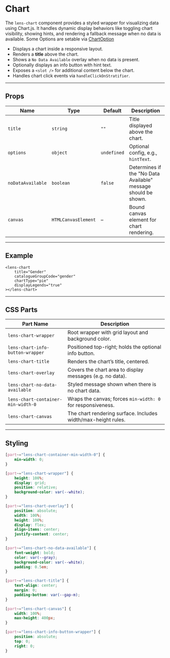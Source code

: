 # Chart

The `lens-chart` component provides a styled wrapper for visualizing data using Chart.js. It handles dynamic display behaviors like toggling chart visibility, showing hints, and rendering a fallback message when no data is available. Some Options are setable via [ChartOption](https://samply.github.io/lens/docs/types/ChartOption.html)

- Displays a chart inside a responsive layout.
- Renders a **title** above the chart.
- Shows a `No Data Available` overlay when no data is present.
- Optionally displays an info button with hint text.
- Exposes a `<slot />` for additional content below the chart.
- Handles chart click events via `handleClickOnStratifier`.

---

## Props

| Name              | Type                | Default     | Description                                                    |
| ----------------- | ------------------- | ----------- | -------------------------------------------------------------- |
| `title`           | `string`            | `""`        | Title displayed above the chart.                               |
| `options`         | `object`            | `undefined` | Optional config, e.g., `hintText`.                             |
| `noDataAvailable` | `boolean`           | `false`     | Determines if the "No Data Available" message should be shown. |
| `canvas`          | `HTMLCanvasElement` | –           | Bound canvas element for chart rendering.                      |

---

## Example

```svelte
<lens-chart
    title="Gender"
    catalogueGroupCode="gender"
    chartType="pie"
    displayLegends="true"
></lens-chart>
```

---

## CSS Parts

| Part Name                          | Description                                                   |
| ---------------------------------- | ------------------------------------------------------------- |
| `lens-chart-wrapper`               | Root wrapper with grid layout and background color.           |
| `lens-chart-info-button-wrapper`   | Positioned top-right; holds the optional info button.         |
| `lens-chart-title`                 | Renders the chart’s title, centered.                          |
| `lens-chart-overlay`               | Covers the chart area to display messages (e.g. no data).     |
| `lens-chart-no-data-available`     | Styled message shown when there is no chart data.             |
| `lens-chart-container-min-width-0` | Wraps the canvas; forces `min-width: 0` for responsiveness.   |
| `lens-chart-canvas`                | The chart rendering surface. Includes width/max-height rules. |

---

## Styling

```css
[part~="lens-chart-container-min-width-0"] {
    min-width: 0;
}

[part~="lens-chart-wrapper"] {
    height: 100%;
    display: grid;
    position: relative;
    background-color: var(--white);
}

[part~="lens-chart-overlay"] {
    position: absolute;
    width: 100%;
    height: 100%;
    display: flex;
    align-items: center;
    justify-content: center;
}

[part~="lens-chart-no-data-available"] {
    font-weight: bold;
    color: var(--gray);
    background-color: var(--white);
    padding: 0.5em;
}

[part~="lens-chart-title"] {
    text-align: center;
    margin: 0;
    padding-bottom: var(--gap-m);
}

[part~="lens-chart-canvas"] {
    width: 100%;
    max-height: 400px;
}

[part~="lens-chart-info-button-wrapper"] {
    position: absolute;
    top: 0;
    right: 0;
}
```
